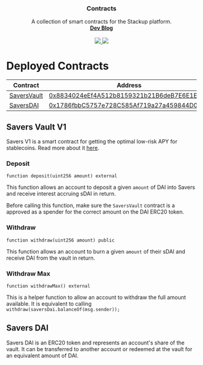 <p align="center">
  <h3 align="center">Contracts</h3>
  <p align="center">
    A collection of smart contracts for the Stackup platform.
    <br />
    <a href="https://stackup.substack.com/"><strong>Dev Blog</strong></a>
    <br />
    <br />
    <a href="https://github.com/stackupfinance/contracts/actions/workflows/ci.js.yml">
      <img src="https://github.com/stackupfinance/contracts/actions/workflows/ci.js.yml/badge.svg" />
    </a>
    <a href="https://codecov.io/gh/stackupfinance/contracts">
      <img src="https://codecov.io/gh/stackupfinance/contracts/branch/master/graph/badge.svg?token=18U831QJS8" />
    </a>
  </p>
</p>

# Deployed Contracts

| Contract                                          | Address                                                                                                                  | ABI                                                                                                              |
| ------------------------------------------------- | ------------------------------------------------------------------------------------------------------------------------ | ---------------------------------------------------------------------------------------------------------------- |
| [SaversVault](./contracts/savers/SaversVault.sol) | [0x8834024eEf4A512b8159321b21B6deB7E6E1Ec4A](https://polygonscan.com/address/0x8834024eEf4A512b8159321b21B6deB7E6E1Ec4A) | [SaversVaultABI.json](https://gist.github.com/hazim-j/454adfe514967260c4fd1b40682f14f8#file-saversvaultabi-json) |
| [SaversDAI](./contracts/savers/SaversDAI.sol)     | [0x1786fbbC5757e728C585Af719a27a459844D0334](https://polygonscan.com/address/0x1786fbbC5757e728C585Af719a27a459844D0334) | [SaversDAIABI.json](https://gist.github.com/hazim-j/454adfe514967260c4fd1b40682f14f8#file-saversdaiabi-json)     |

## Savers Vault V1

Savers V1 is a smart contract for getting the optimal low-risk APY for stablecoins. Read more about it [here](https://stackup.substack.com/p/stackup-savers-v1).

### Deposit

```solidity
function deposit(uint256 amount) external
```

This function allows an account to deposit a given `amount` of DAI into Savers and receive interest accruing sDAI in return.

Before calling this function, make sure the `SaversVault` contract is a approved as a spender for the correct amount on the DAI ERC20 token.

### Withdraw

```solidity
function withdraw(uint256 amount) public
```

This function allows an account to burn a given `amount` of their sDAI and receive DAI from the vault in return.

### Withdraw Max

```solidity
function withdrawMax() external
```

This is a helper function to allow an account to withdraw the full amount available. It is equivalent to calling `withdraw(saversDai.balanceOf(msg.sender));`

## Savers DAI

Savers DAI is an ERC20 token and represents an account's share of the vault. It can be transferred to another account or redeemed at the vault for an equivalent amount of DAI.
